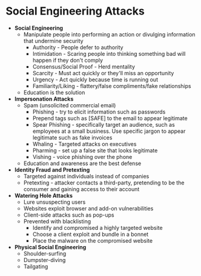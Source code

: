 # **Social Engineering Attacks**

* **Social Engineering**
	* Manipulate people into performing an action or divulging information that undermine security
		* Authority - People defer to authority
		* Intimidation - Scaring people into thinking something bad will happen if they don't comply
		* Consensus/Social Proof - Herd mentality
		* Scarcity - Must act quickly or they'll miss an opportunity
		* Urgency - Act quickly because time is running out
		* Familiarity/Liking - flattery/false compliments/fake relationships
	* Education is the solution
* **Impersonation Attacks**
	* Spam (unsolicited commercial email)
		* Phishing - try to elicit information such as passwords
		* Prepend tags such as [SAFE] to the email to appear legitimate
		* Spear Phishing - specifically target an audience, such as employees at a small business. Use specific jargon to appear legitimate such as fake invoices
		* Whaling - Targeted attacks on executives 
		* Pharming - set up a false site that looks legitimate
		* Vishing - voice phishing over the phone
	* Education and awareness are the best defense
* **Identity Fraud and Pretexting**
	* Targeted against individuals instead of companies
	* Pretexting - attacker contacts a third-party, pretending to be the consumer and gaining access to their account
* **Watering Hole Attacks**
	* Lure unsuspecting users
	* Websites exploit browser and add-on vulnerabilities
	* Client-side attacks such as pop-ups
	* Prevented with blacklisting
		* Identify and compromised a highly targeted website
		* Choose a client exploit and bundle in a bonnet
		* Place the malware on the compromised website
* **Physical Social Engineering**
	* Shoulder-surfing
	* Dumpster-diving
	* Tailgating
